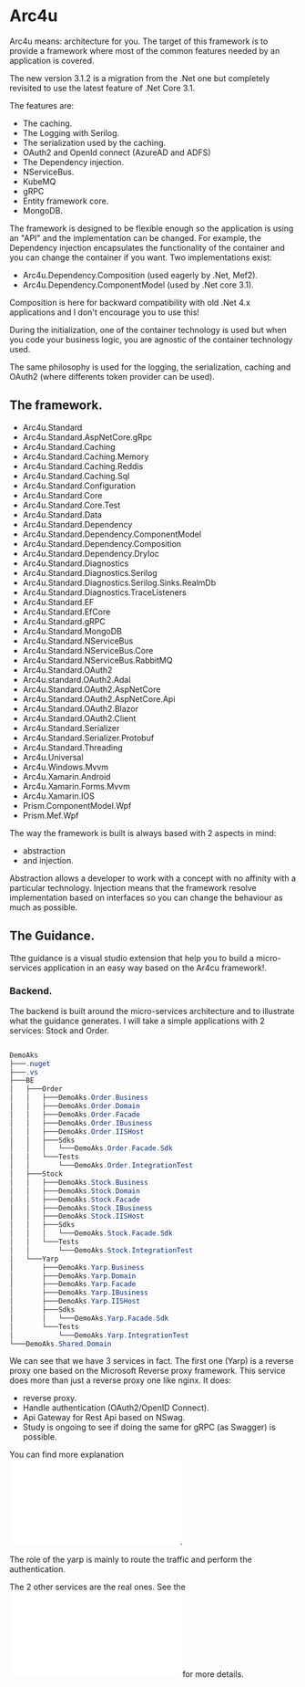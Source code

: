 ﻿# Arc4u

Arc4u means: architecture for you.
The target of this framework is to provide a framework where most of the common features needed by an application is covered.

The new version 3.1.2 is a migration from the .Net one but completely revisited to use the latest feature of .Net Core 3.1.

The features are:
- The caching.
- The Logging with Serilog.
- The serialization used by the caching.
- OAuth2 and OpenId connect (AzureAD and ADFS)
- The Dependency injection.
- NServiceBus.
- KubeMQ
- gRPC
- Entity framework core.
- MongoDB.

The framework is designed to be flexible enough so the application is using an "API" and the implementation can be changed.
For example, the Dependency injection encapsulates the functionality of the container and you can change the container if you want.
Two implementations exist:
- Arc4u.Dependency.Composition (used eagerly by .Net, Mef2).
- Arc4u.Dependency.ComponentModel (used by .Net core 3.1).

Composition is here for backward compatibility with old .Net 4.x applications and I don't encourage you to use this!

During the initialization, one of the container technology is used but when you code your business logic, you are agnostic of the container technology used.

The same philosophy is used for the logging, the serialization, caching and OAuth2 (where differents token provider can be used).

## The framework.

- Arc4u.Standard                                                       
- Arc4u.Standard.AspNetCore.gRpc                                       
- Arc4u.Standard.Caching                                               
- Arc4u.Standard.Caching.Memory                                        
- Arc4u.Standard.Caching.Reddis                                        
- Arc4u.Standard.Caching.Sql                                           
- Arc4u.Standard.Configuration                                         
- Arc4u.Standard.Core                                                  
- Arc4u.Standard.Core.Test                                             
- Arc4u.Standard.Data                                                  
- Arc4u.Standard.Dependency                                            
- Arc4u.Standard.Dependency.ComponentModel                             
- Arc4u.Standard.Dependency.Composition                                
- Arc4u.Standard.Dependency.DryIoc                                     
- Arc4u.Standard.Diagnostics                                           
- Arc4u.Standard.Diagnostics.Serilog                                   
- Arc4u.Standard.Diagnostics.Serilog.Sinks.RealmDb                     
- Arc4u.Standard.Diagnostics.TraceListeners                            
- Arc4u.Standard.EF                                                    
- Arc4u.Standard.EfCore                                                
- Arc4u.Standard.gRPC                                                                                   
- Arc4u.Standard.MongoDB                                               
- Arc4u.Standard.NServiceBus                                           
- Arc4u.Standard.NServiceBus.Core                                      
- Arc4u.Standard.NServiceBus.RabbitMQ                                  
- Arc4u.Standard.OAuth2                                                
- Arc4u.standard.OAuth2.Adal                                           
- Arc4u.Standard.OAuth2.AspNetCore                                     
- Arc4u.Standard.OAuth2.AspNetCore.Api                                 
- Arc4u.Standard.OAuth2.Blazor                                         
- Arc4u.Standard.OAuth2.Client                                         
- Arc4u.Standard.Serializer                                            
- Arc4u.Standard.Serializer.Protobuf                                   
- Arc4u.Standard.Threading                                             
- Arc4u.Universal                                                      
- Arc4u.Windows.Mvvm                                                   
- Arc4u.Xamarin.Android                                                
- Arc4u.Xamarin.Forms.Mvvm                                             
- Arc4u.Xamarin.IOS                                                                                                             
- Prism.ComponentModel.Wpf                                             
- Prism.Mef.Wpf      

The way the framework is built is always based with 2 aspects in mind:
- abstraction
- and injection.

Abstraction allows a developer to work with a concept with no affinity with a particular technology. 
Injection means that the framework resolve implementation based on interfaces so you can change the behaviour as much as possible.

## The Guidance.

Tthe guidance is a visual studio extension that help you to build a micro-services application in an easy way based on the Ar4cu framework!.

### Backend.

The backend is built around the micro-services architecture and to illustrate what the guidance generates. I will take a simple applications with 2 services: Stock and Order.

```csharp

DemoAks
├───.nuget
├───.vs
├───BE
│   ├───Order
│   │   ├───DemoAks.Order.Business
│   │   ├───DemoAks.Order.Domain
│   │   ├───DemoAks.Order.Facade
│   │   ├───DemoAks.Order.IBusiness
│   │   ├───DemoAks.Order.IISHost
│   │   ├───Sdks
│   │   │   └───DemoAks.Order.Facade.Sdk
│   │   └───Tests
│   │       └───DemoAks.Order.IntegrationTest
│   ├───Stock
│   │   ├───DemoAks.Stock.Business
│   │   ├───DemoAks.Stock.Domain
│   │   ├───DemoAks.Stock.Facade
│   │   ├───DemoAks.Stock.IBusiness
│   │   ├───DemoAks.Stock.IISHost
│   │   ├───Sdks
│   │   │   └───DemoAks.Stock.Facade.Sdk
│   │   └───Tests
│   │       └───DemoAks.Stock.IntegrationTest
│   └───Yarp
│       ├───DemoAks.Yarp.Business
│       ├───DemoAks.Yarp.Domain
│       ├───DemoAks.Yarp.Facade
│       ├───DemoAks.Yarp.IBusiness
│       ├───DemoAks.Yarp.IISHost
│       ├───Sdks
│       │   └───DemoAks.Yarp.Facade.Sdk
│       └───Tests
│           └───DemoAks.Yarp.IntegrationTest
└───DemoAks.Shared.Domain

``` 

We can see that we have 3 services in fact. The first one (Yarp) is a reverse proxy one based on the Microsoft Reverse proxy framework.
This service does more than just a reverse proxy one like nginx.
It does:
- reverse proxy.
- Handle authentication (OAuth2/OpenID Connect).
- Api Gateway for Rest Api based on NSwag.
- Study is ongoing to see if doing the same for gRPC (as Swagger) is possible.

You can find more explanation ![here](../Guidance/Yarp.md).

The role of the yarp is mainly to route the traffic and perform the authentication.

The 2 other services are the real ones. See the ![guidance section](../Guidance/Home.md) for more details.





